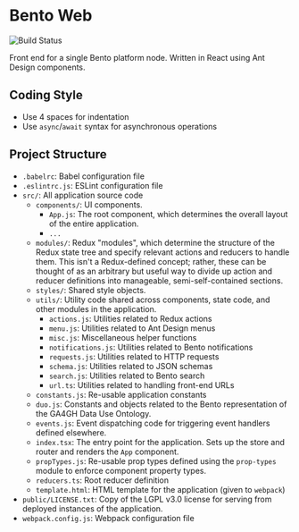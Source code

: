 # Bento Web

![Build Status](https://github.com/bento-platform/bento_web/workflows/CI/badge.svg)

Front end for a single Bento platform node. Written in React using Ant Design 
components.

## Coding Style

  * Use 4 spaces for indentation
  * Use `async`/`await` syntax for asynchronous operations

## Project Structure

  * `.babelrc`: Babel configuration file
  * `.eslintrc.js`: ESLint configuration file
  * `src/`: All application source code
    * `components/`: UI components. 
      * `App.js`: The root component, which determines the overall layout of 
                  the entire application.
      * `...`
    * `modules/`: Redux "modules", which determine the structure of the Redux 
                  state tree and specify relevant actions and reducers to 
                  handle them. This isn't a Redux-defined concept; rather,
                  these can be thought of as an arbitrary but useful way to
                  divide up action and reducer definitions into manageable,
                  semi-self-contained sections.
    * `styles/`: Shared style objects.
    * `utils/`: Utility code shared across components, state code, and other 
                modules in the application.
      * `actions.js`: Utilities related to Redux actions
      * `menu.js`: Utilities related to Ant Design menus
      * `misc.js`: Miscellaneous helper functions
      * `notifications.js`: Utilities related to Bento notifications
      * `requests.js`: Utilities related to HTTP requests
      * `schema.js`: Utilities related to JSON schemas
      * `search.js`: Utilities related to Bento search
      * `url.ts`: Utilities related to handling front-end URLs
    * `constants.js`: Re-usable application constants
    * `duo.js`: Constants and objects related to the Bento representation of
                the GA4GH Data Use Ontology.
    * `events.js`: Event dispatching code for triggering event handlers defined
                   elsewhere.
    * `index.tsx`: The entry point for the application. Sets up the store and
                  router and renders the `App` component.
    * `propTypes.js`: Re-usable prop types defined using the `prop-types`
                      module to enforce component property types.
    * `reducers.ts`: Root reducer definition
    * `template.html`: HTML template for the application (given to `webpack`)
  * `public/LICENSE.txt`: Copy of the LGPL v3.0 license for serving from
                          deployed instances of the application.
  * `webpack.config.js`: Webpack configuration file
